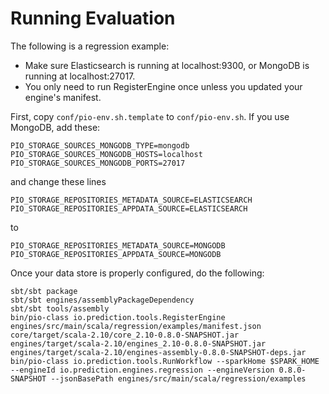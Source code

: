 Running Evaluation
==================

The following is a regression example:

- Make sure Elasticsearch is running at localhost:9300, or MongoDB is running at localhost:27017.
- You only need to run RegisterEngine once unless you updated your engine's manifest.

First, copy ``conf/pio-env.sh.template`` to ``conf/pio-env.sh``. If you use MongoDB, add these:

```
PIO_STORAGE_SOURCES_MONGODB_TYPE=mongodb
PIO_STORAGE_SOURCES_MONGODB_HOSTS=localhost
PIO_STORAGE_SOURCES_MONGODB_PORTS=27017
```

and change these lines

```
PIO_STORAGE_REPOSITORIES_METADATA_SOURCE=ELASTICSEARCH
PIO_STORAGE_REPOSITORIES_APPDATA_SOURCE=ELASTICSEARCH
```

to

```
PIO_STORAGE_REPOSITORIES_METADATA_SOURCE=MONGODB
PIO_STORAGE_REPOSITORIES_APPDATA_SOURCE=MONGODB
```

Once your data store is properly configured, do the following:

```
sbt/sbt package
sbt/sbt engines/assemblyPackageDependency
sbt/sbt tools/assembly
bin/pio-class io.prediction.tools.RegisterEngine engines/src/main/scala/regression/examples/manifest.json core/target/scala-2.10/core_2.10-0.8.0-SNAPSHOT.jar engines/target/scala-2.10/engines_2.10-0.8.0-SNAPSHOT.jar engines/target/scala-2.10/engines-assembly-0.8.0-SNAPSHOT-deps.jar
bin/pio-class io.prediction.tools.RunWorkflow --sparkHome $SPARK_HOME --engineId io.prediction.engines.regression --engineVersion 0.8.0-SNAPSHOT --jsonBasePath engines/src/main/scala/regression/examples
```
